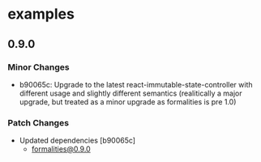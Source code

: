 # examples

## 0.9.0
### Minor Changes

- b90065c: Upgrade to the latest react-immutable-state-controller with different usage and slightly different semantics (realitically a major upgrade, but treated as a minor upgrade as formalities is pre 1.0)

### Patch Changes

- Updated dependencies [b90065c]
  - formalities@0.9.0
